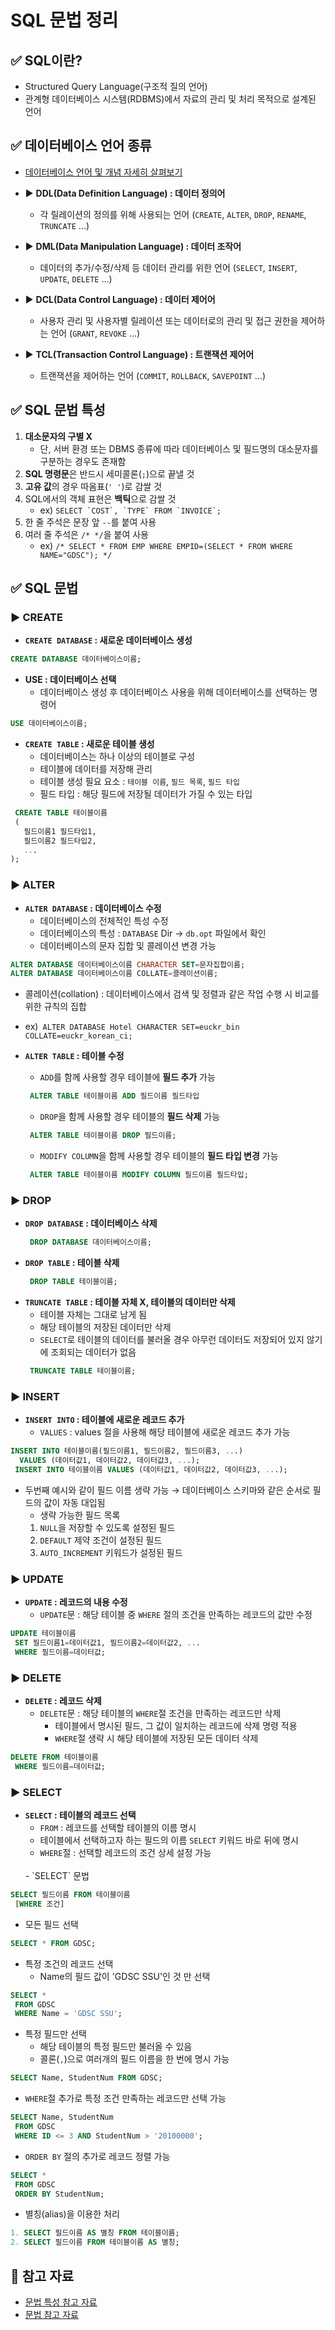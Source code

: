 # SQL 문법 정리

## ✅ SQL이란?
- Structured Query Language(구조적 질의 언어)
- 관계형 데이터베이스 시스템(RDBMS)에서 자료의 관리 및 처리 목적으로 설계된 언어

## ✅ 데이터베이스 언어 종류
- [데이터베이스 언어 및 개념 자세히 살펴보기](https://github.com/gdsc-ssu/cs-study/blob/main/%EB%8D%B0%EC%9D%B4%ED%84%B0%EB%B2%A0%EC%9D%B4%EC%8A%A4/DB%20%EA%B0%9C%EB%85%90%20%EC%A0%95%EB%A6%AC.md)
- ▶️ **DDL(Data Definition Language) : 데이터 정의어**
   - 각 릴레이션의 정의를 위해 사용되는 언어 (`CREATE`, `ALTER`, `DROP`, `RENAME`, `TRUNCATE` ...)

- ▶️ **DML(Data Manipulation Language) : 데이터 조작어**
   - 데이터의 추가/수정/삭제 등 데이터 관리를 위한 언어 (`SELECT`, `INSERT`, `UPDATE`, `DELETE` ...)

- ▶️ **DCL(Data Control Language) : 데이터 제어어**
   - 사용자 관리 및 사용자별 릴레이션 또는 데이터로의 관리 및 접근 권한을 제어하는 언어 (`GRANT`, `REVOKE` ...)

- ▶️ **TCL(Transaction Control Language) : 트랜잭션 제어어**
   - 트랜잭션을 제어하는 언어 (`COMMIT`, `ROLLBACK`, `SAVEPOINT` ...)

## ✅ SQL 문법 특성
1. **대소문자의 구별 X**
	- 단, 서버 환경 또는 DBMS 종류에 따라 데이터베이스 및 필드명의 대소문자를 구분하는 경우도 존재함
1. **SQL 명령문**은 반드시 세미콜론(`;`)으로 끝낼 것
1. **고유 값**의 경우 따옴표(`' '`)로 감쌀 것
1. SQL에서의 객체 표현은 **백틱**으로 감쌀 것
   - ex) ``SELECT `COST`, `TYPE` FROM `INVOICE`;``
1. 한 줄 주석은 문장 앞 `--`를 붙여 사용
1. 여러 줄 주석은 `/* */`을 붙여 사용
   - ex) `/* SELECT * FROM EMP WHERE EMPID=(SELECT * FROM WHERE NAME="GDSC"); */`

## ✅ SQL 문법
### ▶️ CREATE
- **`CREATE DATABASE` : 새로운 데이터베이스 생성**
 ```sql
 CREATE DATABASE 데이터베이스이름;
 ```

 - **USE : 데이터베이스 선택**
    - 데이터베이스 생성 후 데이터베이스 사용을 위해 데이터베이스를 선택하는 명령어
 ```sql
 USE 데이터베이스이름;
 ```

 - **`CREATE TABLE` : 새로운 테이블 생성**
    - 데이터베이스는 하나 이상의 테이블로 구성
    - 테이블에 데이터를 저장해 관리
    - 테이블 생성 필요 요소 : `테이블 이름`, `필드 목록`, `필드 타입`
    - 필드 타입 : 해당 필드에 저장될 데이터가 가질 수 있는 타입

 ```sql
  CREATE TABLE 테이블이름
  (
    필드이름1 필드타입1,
    필드이름2 필드타입2,
    ...
 );
 ```

### ▶️ ALTER
- **`ALTER DATABASE` : 데이터베이스 수정**
   - 데이터베이스의 전체적인 특성 수정
   - 데이터베이스의 특성 : `DATABASE` Dir → `db.opt` 파일에서 확인
   - 데이터베이스의 문자 집합 및 콜레이션 변경 가능
 ```sql
 ALTER DATABASE 데이터베이스이름 CHARACTER SET=문자집합이름;
 ALTER DATABASE 데이터베이스이름 COLLATE=콜레이션이름;
 ```
  - 콜레이션(collation) : 데이터베이스에서 검색 및 정렬과 같은 작업 수행 시 비교를 위한 규칙의 집합
  - ex)``
  ALTER DATABASE Hotel CHARACTER SET=euckr_bin COLLATE=euckr_korean_ci;``

- **`ALTER TABLE` : 테이블 수정**
   - `ADD`를 함께 사용할 경우 테이블에 **필드 추가** 가능
  ```sql
   ALTER TABLE 테이블이름 ADD 필드이름 필드타입
  ```

   - `DROP`을 함께 사용할 경우 테이블의 **필드 삭제** 가능
  ```sql
   ALTER TABLE 테이블이름 DROP 필드이름;
  ```

  - `MODIFY COLUMN`을 함께 사용할 경우 테이블의 **필드 타입 변경** 가능
  ```sql
   ALTER TABLE 테이블이름 MODIFY COLUMN 필드이름 필드타입;
  ```

### ▶️ DROP
- **`DROP DATABASE` : 데이터베이스 삭제**
  ```sql
   DROP DATABASE 데이터베이스이름;
  ```
- **`DROP TABLE` : 테이블 삭제**
  ```sql
   DROP TABLE 테이블이름;
  ```
- **`TRUNCATE TABLE` : 테이블 자체 X, 테이블의 데이터만 삭제**
   - 테이블 자체는 그대로 남게 됨
   - 해당 테이블의 저장된 데이터만 삭제
   - `SELECT`로 테이블의 데이터를 불러올 경우 아무런 데이터도 저장되어 있지 않기에 조회되는 데이터가 없음
  ```sql
   TRUNCATE TABLE 테이블이름;
  ```

### ▶️ INSERT
- **`INSERT INTO` : 테이블에 새로운 레코드 추가**
   - `VALUES` : values 절을 사용해 해당 테이블에 새로운 레코드 추가 가능
 ```sql
 INSERT INTO 테이블이름(필드이름1, 필드이름2, 필드이름3, ...) 
   VALUES (데이터값1, 데이터값2, 데이터값3, ...);
  INSERT INTO 테이블이름 VALUES (데이터값1, 데이터값2, 데이터값3, ...);
 ```
   - 두번째 예시와 같이 필드 이름 생략 가능 → 데이터베이스 스키마와 같은 순서로 필드의 값이 자동 대입됨
      - 생략 가능한 필드 목록
      1. `NULL`을 저장할 수 있도록 설정된 필드
      1. `DEFAULT` 제약 조건이 설정된 필드
      1. `AUTO_INCREMENT` 키워드가 설정된 필드

### ▶️ UPDATE
- **`UPDATE` : 레코드의 내용 수정**
   - `UPDATE`문 : 해당 테이블 중 `WHERE` 절의 조건을 만족하는 레코드의 값만 수정
 ```sql
 UPDATE 테이블이름
  SET 필드이름1=데이터값1, 필드이름2=데이터값2, ...
  WHERE 필드이름=데이터값;
 ```

### ▶️ DELETE
- **`DELETE` : 레코드 삭제**
   - `DELETE`문 : 해당 테이블의 `WHERE`절 조건을 만족하는 레코드만 삭제
      - 테이블에서 명시된 필드, 그 값이 일치하는 레코드에 삭제 명령 적용
      - `WHERE`절 생략 시 해당 테이블에 저장된 모든 데이터 삭제
 ```sql
 DELETE FROM 테이블이름
  WHERE 필드이름=데이터값;
 ```

### ▶️ SELECT
- **`SELECT` : 테이블의 레코드 선택**
   - `FROM` : 레코드를 선택할 테이블의 이름 명시
   - 테이블에서 선택하고자 하는 필드의 이름 `SELECT` 키워드 바로 뒤에 명시
   - `WHERE`절 : 선택할 레코드의 조건 상세 설정 가능
   <br />
   - `SELECT` 문법
 ```sql
 SELECT 필드이름 FROM 테이블이름
  [WHERE 조건]
 ```
  - 모든 필드 선택
 ```sql
 SELECT * FROM GDSC;
 ```

  - 특정 조건의 레코드 선택
     - Name의 필드 값이 'GDSC SSU'인 것 만 선택
 ```sql
 SELECT *
  FROM GDSC
  WHERE Name = 'GDSC SSU';
 ```

  - 특정 필드만 선택
    - 해당 테이블의 특정 필드만 불러올 수 있음
    - 콜론(`,`)으로 여러개의 필드 이름을 한 번에 명시 가능
 ```sql
 SELECT Name, StudentNum FROM GDSC;
 ```

  - `WHERE`절 추가로 특정 조건 만족하는 레코드만 선택 가능

 ```sql
 SELECT Name, StudentNum
  FROM GDSC
  WHERE ID <= 3 AND StudentNum > '20100000';
 ```

  - `ORDER BY` 절의 추가로 레코드 정렬 가능
 ```sql
 SELECT * 
  FROM GDSC
  ORDER BY StudentNum;
 ```
  - 별칭(alias)을 이용한 처리
 ```sql
 1. SELECT 필드이름 AS 별칭 FROM 테이블이름;
 2. SELECT 필드이름 FROM 테이블이름 AS 별칭;
 ```

## 📌 참고 자료
- [문법 특성 참고 자료](https://edu.goorm.io/learn/lecture/15413/%ED%95%9C-%EB%88%88%EC%97%90-%EB%81%9D%EB%82%B4%EB%8A%94-sql/lesson/767683/sql%EC%9D%B4%EB%9E%80)
- [문법 참고 자료](http://www.tcpschool.com/mysql/mysql_basic_syntax)